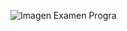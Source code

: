 ![Imagen Examen Progra](https://github.com/Smarianaaa/Examen-Final-Progra-III/assets/112223293/1be372ea-4795-46a6-94fe-658ce5542829)
